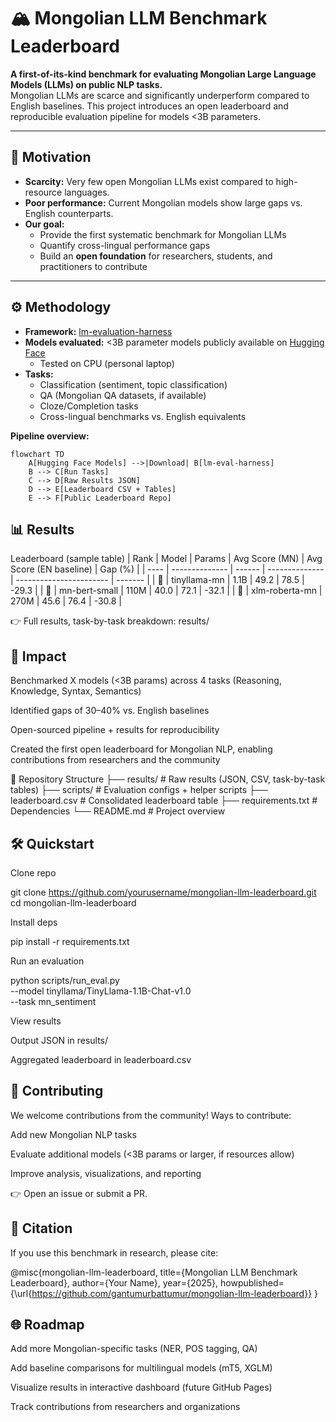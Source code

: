 # 🏔️ Mongolian LLM Benchmark Leaderboard  

**A first-of-its-kind benchmark for evaluating Mongolian Large Language Models (LLMs) on public NLP tasks.**  
Mongolian LLMs are scarce and significantly underperform compared to English baselines. This project introduces an open leaderboard and reproducible evaluation pipeline for models <3B parameters.  

---

## 📌 Motivation  

- **Scarcity:** Very few open Mongolian LLMs exist compared to high-resource languages.  
- **Poor performance:** Current Mongolian models show large gaps vs. English counterparts.  
- **Our goal:**  
  - Provide the first systematic benchmark for Mongolian LLMs  
  - Quantify cross-lingual performance gaps  
  - Build an **open foundation** for researchers, students, and practitioners to contribute  

---

## ⚙️ Methodology  

- **Framework:** [lm-evaluation-harness](https://github.com/EleutherAI/lm-evaluation-harness)  
- **Models evaluated:** <3B parameter models publicly available on [Hugging Face](https://huggingface.co/Gantumur)  
  - Tested on CPU (personal laptop)  
- **Tasks:**  
  - Classification (sentiment, topic classification)  
  - QA (Mongolian QA datasets, if available)  
  - Cloze/Completion tasks  
  - Cross-lingual benchmarks vs. English equivalents  

**Pipeline overview:**  
```mermaid
flowchart TD
    A[Hugging Face Models] -->|Download| B[lm-eval-harness]
    B --> C[Run Tasks]
    C --> D[Raw Results JSON]
    D --> E[Leaderboard CSV + Tables]
    E --> F[Public Leaderboard Repo]
```
## 📊 Results
Leaderboard (sample table)
| Rank | Model          | Params | Avg Score (MN) | Avg Score (EN baseline) | Gap (%) |
| ---- | -------------- | ------ | -------------- | ----------------------- | ------- |
| 🥇    | tinyllama-mn   | 1.1B   | 49.2           | 78.5                    | -29.3   |
| 🥈    | mn-bert-small  | 110M   | 40.0           | 72.1                    | -32.1   |
| 🥉    | xlm-roberta-mn | 270M   | 45.6           | 76.4                    | -30.8   |


👉 Full results, task-by-task breakdown: results/

## 🚀 Impact

Benchmarked X models (<3B params) across 4 tasks (Reasoning, Knowledge, Syntax, Semantics)

Identified gaps of 30–40% vs. English baselines

Open-sourced pipeline + results for reproducibility

Created the first open leaderboard for Mongolian NLP, enabling contributions from researchers and the community

📂 Repository Structure
├── results/              # Raw results (JSON, CSV, task-by-task tables)
├── scripts/              # Evaluation configs + helper scripts
├── leaderboard.csv       # Consolidated leaderboard table
├── requirements.txt      # Dependencies
└── README.md             # Project overview

## 🛠️ Quickstart

Clone repo

git clone https://github.com/yourusername/mongolian-llm-leaderboard.git
cd mongolian-llm-leaderboard


Install deps

pip install -r requirements.txt


Run an evaluation

python scripts/run_eval.py \
  --model tinyllama/TinyLlama-1.1B-Chat-v1.0 \
  --task mn_sentiment


View results

Output JSON in results/

Aggregated leaderboard in leaderboard.csv

## 📢 Contributing

We welcome contributions from the community!
Ways to contribute:

Add new Mongolian NLP tasks

Evaluate additional models (<3B params or larger, if resources allow)

Improve analysis, visualizations, and reporting

👉 Open an issue or submit a PR.

## 📜 Citation

If you use this benchmark in research, please cite:

@misc{mongolian-llm-leaderboard,
  title={Mongolian LLM Benchmark Leaderboard},
  author={Your Name},
  year={2025},
  howpublished={\url{https://github.com/gantumurbattumur/mongolian-llm-leaderboard}}
}

## 🌐 Roadmap

 Add more Mongolian-specific tasks (NER, POS tagging, QA)

 Add baseline comparisons for multilingual models (mT5, XGLM)

 Visualize results in interactive dashboard (future GitHub Pages)

 Track contributions from researchers and organizations
